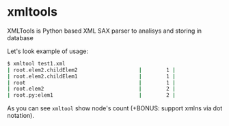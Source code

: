 xmltools
========

XMLTools is Python based XML SAX parser to analisys and storing in database

Let's look example of usage:

```bash
$ xmltool test1.xml
| root.elem2.childElem2                    |        1 |
| root.elem2.childElem1                    |        1 |
| root                                     |        1 |
| root.elem2                               |        2 |
| root.py:elem1                            |        2 |
```

As you can see `xmltool` show node's count (+BONUS: support xmlns via dot notation).
